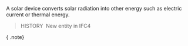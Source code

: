 ﻿A solar device converts solar radiation into other energy such as electric current or thermal energy.

> HISTORY&nbsp; New entity in IFC4

{ .note}
>
